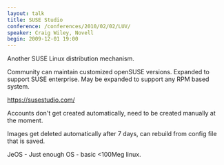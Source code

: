 ```yaml
---
layout: talk
title: SUSE Studio
conference: /conferences/2010/02/02/LUV/
speaker: Craig Wiley, Novell
begin: 2009-12-01 19:00
---
```

Another SUSE Linux distribution mechanism.

Community can maintain customized openSUSE versions. Expanded to support SUSE
enterprise. May be expanded to support any RPM based system.

<https://susestudio.com/>

Accounts don't get created automatically, need to be created manually at the
moment.

Images get deleted automatically after 7 days, can rebuild from config file
that is saved.

JeOS - Just enough OS - basic <100Meg linux.
